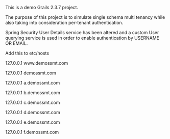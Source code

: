 <p>This is a demo Grails 2.3.7 project.</p>
<p>The purpose of this project is to simulate single schema multi tenancy while also taking into consideration per-tenant authentication.</p>
<p>Spring Security User Details service has been altered and a custom User querying service is used in order to enable authentication by USERNAME OR EMAIL.</p>

Add this to etc/hosts

<p>127.0.0.1	www.demossmt.com</p>
<p>127.0.0.1	demossmt.com</p>
<p>127.0.0.1	a.demossmt.com</p>
<p>127.0.0.1	b.demossmt.com</p>
<p>127.0.0.1	c.demossmt.com</p>
<p>127.0.0.1	d.demossmt.com</p>
<p>127.0.0.1	e.demossmt.com</p>
<p>127.0.0.1	f.demossmt.com</p>